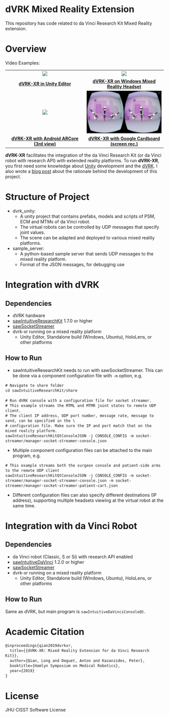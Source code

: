 dVRK Mixed Reality Extension
====================
This repository has code related to da Vinci Research Kit Mixed Reality extension.

# Overview

Video Examples:

<table border=0>
<tr>
	<td align="center" width="50%"><img src="https://img.youtube.com/vi/3UMxttmfofU/maxresdefault.jpg" /></td>
	<td align="center" width="50%"><img src="https://img.youtube.com/vi/b3a0d_bFe4E/maxresdefault.jpg" /></td>
</tr>
<tr>
	<td align="center"><a href="https://youtu.be/3UMxttmfofU"><b>dVRK-XR in Unity Editor</b></a></td>
	<td align="center"><a href="https://youtu.be/b3a0d_bFe4E"><b>dVRK-XR on Windows Mixed Reality Headset</b></a></td>
</tr>
<tr>
	<td align="center" width="50%"><img src="https://img.youtube.com/vi/jkBxtGH8i14/maxresdefault.jpg" /></td>
	<td align="center" width="50%"><img src="dvrk_unity/gvr_screenshot.png" /></td>
</tr>
<tr>
	<td align="center"><a href="https://youtu.be/jkBxtGH8i14"><b>dVRK-XR with Android ARCore (3rd view)</b></a></td>
	<td align="center"><a href="https://youtu.be/scVTh4BPNn8"><b>dVRK-XR with Google Cardboard (screen rec.)</b></a></td>
</tr>
</table>


**dVRK-XR** facilitates the integration of the da Vinci Research Kit (or da Vinci robot with research API) with extended reality platforms. To run **dVRK-XR**, you first need some knowledge about [Unity](https://unity.com/) development and the [dVRK](https://github.com/jhu-dvrk/sawIntuitiveResearchKit/wiki). I also wrote a [blog post](http://longqian.me/2019/06/21/dvrk-xr/) about the rationale behind the development of this project.

# Structure of Project

- dvrk_unity:
	- A unity project that contains prefabs, models and scripts of PSM, ECM and MTMs of da Vinci robot. 
	- The virtual robots can be controlled by UDP messages that specify joint values.
	- The scene can be adapted and deployed to various mixed reality platforms.
- sample_server:
	- A python-based sample server that sends UDP messages to the mixed reality platform.
	- Format of the JSON messages, for debugging use

# Integration with dVRK

## Dependencies

- dVRK hardware
- [sawIntuitiveResearchKit](https://github.com/jhu-dvrk/sawIntuitiveResearchKit) 1.7.0 or higher
- [sawSocketStreamer](https://github.com/jhu-saw/sawSocketStreamer)
- dvrk-xr running on a mixed reality platform
	- Unity Editor, Standalone build (Windows, Ubuntu), HoloLens, or other platforms

## How to Run

- sawIntuitiveResearchKit needs to run with sawSocketStreamer. This can be done via a component configuration file with `-m` option, e.g.

```
# Navigate to share folder
cd sawIntuitiveResearchKit/share

# Run dVRK console with a configuration file for socket streamer. 
# This example streams the MTML and MTMR joint states to remote UDP client. 
# The client IP address, UDP port number, message rate, message to send, can be specified in the \
# configuration file. Make sure the IP and port match that on the mixed reality platform. 
sawIntuitiveResearchKitQtConsoleJSON -j CONSOLE_CONFIG -m socket-streamer/manager-socket-streamer-console.json
```

- Multiple component configuration files can be attached to the main program, e.g.

```
# This example streams both the surgeon console and patient-side arms to the remote UDP client
sawIntuitiveResearchKitQtConsoleJSON -j CONSOLE_CONFIG -m socket-streamer/manager-socket-streamer-console.json -m socket-streamer/manager-socket-streamer-patient-cart.json
```

- Different configuration files can also specify different destinations (IP address), supporting multiple headsets viewing at the virtual robot at the same time.


# Integration with da Vinci Robot

## Dependencies

- da Vinci robot (Classic, S or Si) with research API enabled
- [sawIntuitiveDaVinci](https://github.com/jhu-saw/sawIntuitiveDaVinci) 1.2.0 or higher
- [sawSocketStreamer](https://github.com/jhu-saw/sawSocketStreamer)
- dvrk-xr running on a mixed reality platform
	- Unity Editor, Standalone build (Windows, Ubuntu), HoloLens, or other platforms

## How to Run

Same as dVRK, but main program is `sawIntuitiveDaVinciConsoleQt`.


# Academic Citation

```
@inproceedings{qian2019dvrkxr,
  title={{dVRK-XR: Mixed Reality Extension for da Vinci Research Kit}},
  author={Qian, Long and Deguet, Anton and Kazanzides, Peter},
  booktitle={Hamlyn Symposium on Medical Robotics},
  year={2019}
}
```

# License
JHU CISST Software License
